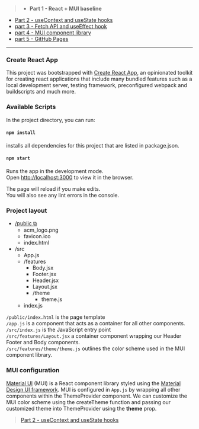 > * **Part 1 - React + MUI baseline**
+ [Part 2 - useContext and useState hooks](https://github.com/rosealexander/react-mui-workshop/tree/part2-useContext%26useState)
+ [part 3 - Fetch API and useEffect hook](https://github.com/rosealexander/react-mui-workshop/tree/part3-useEffect+useMemo)
+ [part 4 - MUI component library](https://github.com/rosealexander/react-mui-workshop/tree/part4-MUI)
+ [part 5 - GitHub Pages](https://github.com/rosealexander/react-mui-workshop/tree/part5-GitHub-Pages)

<hr />

### Create React App
This project was bootstrapped with [Create React App](https://create-react-app.dev/docs/getting-started), an opinionated 
toolkit for creating react applications that include many bundled features such as a local development server, 
testing framework, preconfigured webpack and buildscripts and much more.

### Available Scripts
In the project directory, you can run:

#### `npm install`
installs all dependencies for this project that are listed in package.json.

#### `npm start`
Runs the app in the development mode.\
Open [http://localhost:3000](http://localhost:3000) to view it in the browser.

The page will reload if you make edits.\
You will also see any lint errors in the console.

###  Project layout
* [/public ⧉](https://create-react-app.dev/docs/using-the-public-folder/)
  * acm_logo.png
  * favicon.ico
  * index.html
* /src
  * App.js
  * /features
    * Body.jsx
    * Footer.jsx
    * Header.jsx
    * Layout.jsx
    * /theme
      * theme.js
  * index.js
  
`/public/index.html`  is the page template\
`/app.js` is a component that acts as a container for all other components.\
`/src/index.js` is the JavaScript entry point\
`/src/features/Layout.jsx` a container component wrapping our Header Footer and Body components.\
`/src/features/theme/theme.js` outlines the color scheme used in the MUI component library.

### MUI configuration
[Material UI](https://mui.com) (MUI) is a React component library styled using the
[Material Design UI framework](https://material.io/design/introduction). MUI is configured in `App.js` by wrapping all
other components within the ThemeProvider component. We can customize the MUI color scheme using the createTheme 
function and passing our customized theme into ThemeProvider using the **theme** prop.

> [Part 2 - useContext and useState hooks](https://github.com/CSUN-ACM/react-mui-workshop/tree/Part2-useContext%26useState)
